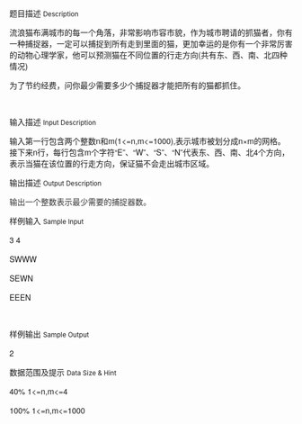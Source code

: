 <div class="panel panel-default">
<div class="area-title">
<span>
题目描述
<small>Description</small>
</span></div>
<div class="panel-body">

<p style="font-family: 'Helvetica Neue', Helvetica, Arial, sans-serif;">流浪猫布满城市的每一个角落，非常影响市容市貌，作为城市聘请的抓猫者，你有一种捕捉器，一定可以捕捉到所有走到里面的猫，更加幸运的是你有一个非常厉害的动物心理学家，他可以预测猫在不同位置的行走方向(共有东、西、南、北四种情况)</p><p style="font-family: 'Helvetica Neue', Helvetica, Arial, sans-serif;">为了节约经费，问你最少需要多少个捕捉器才能把所有的猫都抓住。</p><p><br></p>

</div>
</div>

<div class="panel panel-default">
<div class="area-title">
<span>
输入描述
<small>Input Description</small>
</span></div>
<div class="panel-body">
<p><span style="font-family: 'Helvetica Neue', Helvetica, Arial, sans-serif;">输入第一行包含两个整数n和m(1&lt;=n,m&lt;=1000),表示城市被划分成n×m的网格。接下来n行，每行包含m个字符“E”、“W”、“S”、“N”代表东、西、南、北4个方向，表示当猫在该位置的行走方向，保证猫不会走出城市区域。</span></p>

</div>
</div>
<div  class="panel panel-default">
<div class="area-title">
<span>
输出描述
<small>Output Description</small>
</span></div>
<div class="panel-body">

<p><span style="color: rgb(51, 51, 51); font-family: &#39;Helvetica Neue&#39;, Helvetica, Arial, sans-serif; font-size: 14px; line-height: 20px; background-color: rgb(255, 255, 255);">输出一个整数表示最少需要的捕捉器数。</span></p>

</div>
</div>


<div class="panel panel-default">
<div class="area-title">
<span>
样例输入
<small>Sample Input</small>
</span></div>
<div class="panel-body">
<p style="font-family: 'Helvetica Neue', Helvetica, Arial, sans-serif;">3 4</p><p style="font-family: 'Helvetica Neue', Helvetica, Arial, sans-serif;">SWWW</p><p style="font-family: 'Helvetica Neue', Helvetica, Arial, sans-serif;">SEWN</p><p style="font-family: 'Helvetica Neue', Helvetica, Arial, sans-serif;">EEEN</p><p><br></p>

</div>
</div>

<div class="panel panel-default">
<div class="area-title">
<span>
样例输出
<small>Sample Output</small>
</span></div>
<div class="panel-body">
<p><span style="font-family: 'Helvetica Neue', Helvetica, Arial, sans-serif;">2</span></p>

</div>
</div>

<div class="panel panel-default">
<div class="area-title">
<span>
数据范围及提示
<small>Data Size & Hint</small>
</span></div>
<div class="panel-body">
<p style="font-family: 'Helvetica Neue', Helvetica, Arial, sans-serif;">40% 1&lt;=n,m&lt;=4</p><p style="font-family: 'Helvetica Neue', Helvetica, Arial, sans-serif;">100% 1&lt;=n,m&lt;=1000</p>
</div>
</div>